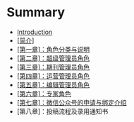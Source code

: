 # Summary

* [Introduction](README.md)
* [\[简介\]](jian-4ecb5d.md)
* [\[第一章\]：角色分类与说明](di-yi-7ae05d-ff1a-jiao-se-fen-lei-yu-shuo-ming.md)
* [\[第二章\]：超级管理员角色](di-er-7ae05d-ff1a-chao-ji-guan-li-yuan-jiao-se.md)
* [\[第三章\]：期刊管理员角色](di-san-7ae05d-ff1a-qi-kan-guan-li-yuan-jiao-se.md)
* [\[第四章\]：运营管理员角色](di-si-7ae05d-ff1a-yun-ying-guan-li-yuan-jiao-se.md)
* [\[第五章\]：编辑管理员角色](di-wu-7ae05d-ff1a-bian-ji-guan-li-yuan-jiao-se.md)
* [\[第六章\]：专家角色](di-liu-7ae05d-ff1a-zhuan-jia-jiao-se.md)
* [\[第七章\]：微信公众号的申请与绑定介绍](di-qi-7ae05d-ff1a-wei-xin-gong-zhong-hao-de-shen-qing-yu-bang-ding-jie-shao.md)
* \[第八章\]：投稿流程及录用通知书




